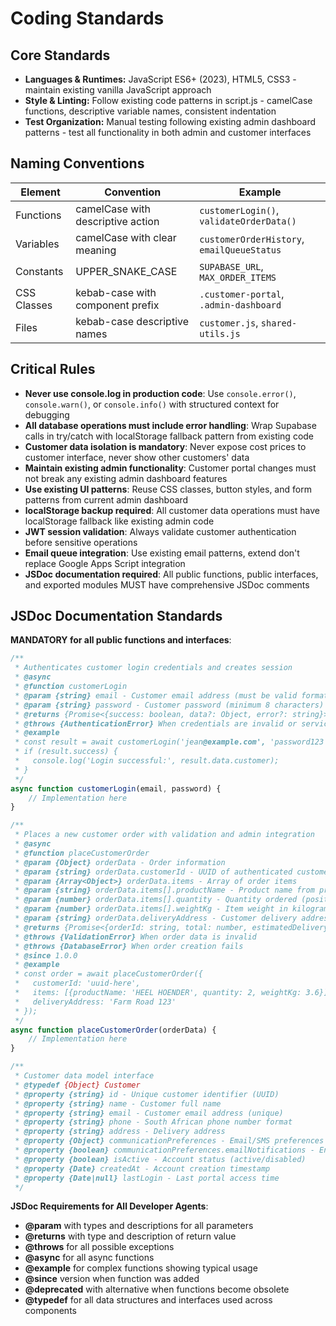 # Coding Standards

## Core Standards

- **Languages & Runtimes:** JavaScript ES6+ (2023), HTML5, CSS3 - maintain existing vanilla JavaScript approach
- **Style & Linting:** Follow existing code patterns in script.js - camelCase functions, descriptive variable names, consistent indentation
- **Test Organization:** Manual testing following existing admin dashboard patterns - test all functionality in both admin and customer interfaces

## Naming Conventions

| Element | Convention | Example |
|---------|------------|---------|
| Functions | camelCase with descriptive action | `customerLogin()`, `validateOrderData()` |
| Variables | camelCase with clear meaning | `customerOrderHistory`, `emailQueueStatus` |
| Constants | UPPER_SNAKE_CASE | `SUPABASE_URL`, `MAX_ORDER_ITEMS` |
| CSS Classes | kebab-case with component prefix | `.customer-portal`, `.admin-dashboard` |
| Files | kebab-case descriptive names | `customer.js`, `shared-utils.js` |

## Critical Rules

- **Never use console.log in production code**: Use `console.error()`, `console.warn()`, or `console.info()` with structured context for debugging
- **All database operations must include error handling**: Wrap Supabase calls in try/catch with localStorage fallback pattern from existing code
- **Customer data isolation is mandatory**: Never expose cost prices to customer interface, never show other customers' data
- **Maintain existing admin functionality**: Customer portal changes must not break any existing admin dashboard features
- **Use existing UI patterns**: Reuse CSS classes, button styles, and form patterns from current admin dashboard
- **localStorage backup required**: All customer data operations must have localStorage fallback like existing admin code
- **JWT session validation**: Always validate customer authentication before sensitive operations
- **Email queue integration**: Use existing email patterns, extend don't replace Google Apps Script integration
- **JSDoc documentation required**: All public functions, public interfaces, and exported modules MUST have comprehensive JSDoc comments

## JSDoc Documentation Standards

**MANDATORY for all public functions and interfaces**:

```javascript
/**
 * Authenticates customer login credentials and creates session
 * @async
 * @function customerLogin
 * @param {string} email - Customer email address (must be valid format)
 * @param {string} password - Customer password (minimum 8 characters)
 * @returns {Promise<{success: boolean, data?: Object, error?: string}>} Authentication result with session data or error message
 * @throws {AuthenticationError} When credentials are invalid or service unavailable
 * @example
 * const result = await customerLogin('jean@example.com', 'password123');
 * if (result.success) {
 *   console.log('Login successful:', result.data.customer);
 * }
 */
async function customerLogin(email, password) {
    // Implementation here
}

/**
 * Places a new customer order with validation and admin integration
 * @async
 * @function placeCustomerOrder
 * @param {Object} orderData - Order information
 * @param {string} orderData.customerId - UUID of authenticated customer
 * @param {Array<Object>} orderData.items - Array of order items
 * @param {string} orderData.items[].productName - Product name from pricing catalog
 * @param {number} orderData.items[].quantity - Quantity ordered (positive integer)
 * @param {number} orderData.items[].weightKg - Item weight in kilograms
 * @param {string} orderData.deliveryAddress - Customer delivery address
 * @returns {Promise<{orderId: string, total: number, estimatedDelivery: string}>} Created order details
 * @throws {ValidationError} When order data is invalid
 * @throws {DatabaseError} When order creation fails
 * @since 1.0.0
 * @example
 * const order = await placeCustomerOrder({
 *   customerId: 'uuid-here',
 *   items: [{productName: 'HEEL HOENDER', quantity: 2, weightKg: 3.6}],
 *   deliveryAddress: 'Farm Road 123'
 * });
 */
async function placeCustomerOrder(orderData) {
    // Implementation here
}

/**
 * Customer data model interface
 * @typedef {Object} Customer
 * @property {string} id - Unique customer identifier (UUID)
 * @property {string} name - Customer full name
 * @property {string} email - Customer email address (unique)
 * @property {string} phone - South African phone number format
 * @property {string} address - Delivery address
 * @property {Object} communicationPreferences - Email/SMS preferences
 * @property {boolean} communicationPreferences.emailNotifications - Enable email notifications
 * @property {boolean} isActive - Account status (active/disabled)
 * @property {Date} createdAt - Account creation timestamp
 * @property {Date|null} lastLogin - Last portal access time
 */
```

**JSDoc Requirements for All Developer Agents**:
- **@param** with types and descriptions for all parameters
- **@returns** with type and description of return value
- **@throws** for all possible exceptions
- **@async** for all async functions
- **@example** for complex functions showing typical usage
- **@since** version when function was added
- **@deprecated** with alternative when functions become obsolete
- **@typedef** for all data structures and interfaces used across components
